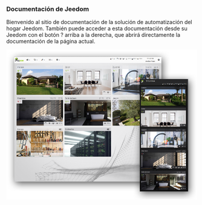 ### Documentación de Jeedom

Bienvenido al sitio de documentación de la solución de automatización del hogar Jeedom.
También puede acceder a esta documentación desde su Jeedom con el botón ? arriba a la derecha, que abrirá directamente la documentación de la página actual.

![Présentation](../img/img_home.png)